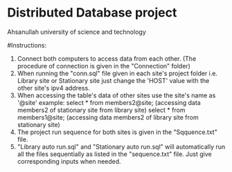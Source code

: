 # Distributed Database project

Ahsanullah university of science and technology

#Instructions:

1. Connect both computers to access data from each other. (The procedure of connection is given in the "Connection" folder)
2. When running the "conn.sql" file given in each site's project folder i.e. Library site or Stationary site just change the 'HOST' value with the other site's ipv4 address.
3. When accessing the table's data of other sites use the site's name as '@site' 
   example: select * from members2@site; (accessing data members2 of stationary site from library site)
	    select * from members1@site; (accessing data members2 of library site from stationary site)
4. The project run sequence for both sites is given in the "Sqquence.txt" file.
5. "Library auto run.sql" and "Stationary auto run.sql" will automatically run all the files sequentially as listed in the "sequence.txt" file. Just give corresponding inputs when needed.


